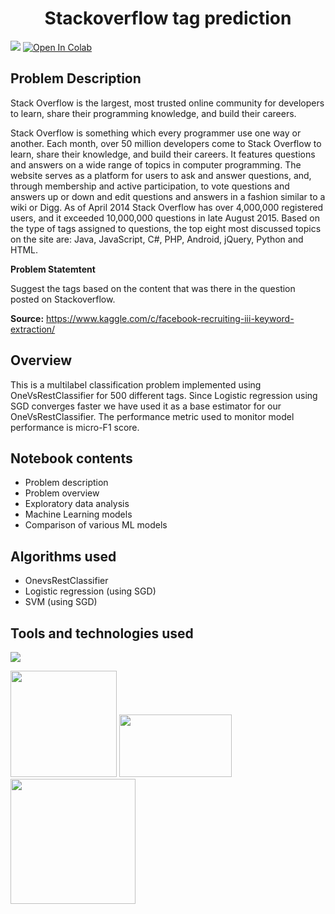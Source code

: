 <h1><b><center> Stackoverflow tag  prediction </center></b></h1>

<img src="https://wizardsourcer.com/wp-content/uploads/2019/03/Stackoverflow.png">
<a href="https://colab.research.google.com/drive/1_fd9IX_qoKOuMVUn7zBpvKCFjyyT0gZF" target="_parent"><img src="https://colab.research.google.com/assets/colab-badge.svg" alt="Open In Colab"/></a>


## Problem Description
Stack Overflow is the largest, most trusted online community for developers to learn, share their programming knowledge, and build their careers.

Stack Overflow is something which every programmer use one way or another. Each month, over 50 million developers come to Stack Overflow to learn, share their knowledge, and build their careers. It features questions and answers on a wide range of topics in computer programming. The website serves as a platform for users to ask and answer questions, and, through membership and active participation, to vote questions and answers up or down and edit questions and answers in a fashion similar to a wiki or Digg. As of April 2014 Stack Overflow has over 4,000,000 registered users, and it exceeded 10,000,000 questions in late August 2015. Based on the type of tags assigned to questions, the top eight most discussed topics on the site are: Java, JavaScript, C#, PHP, Android, jQuery, Python and HTML.

**Problem Statemtent**

Suggest the tags based on the content that was there in the question posted on Stackoverflow.

**Source:** https://www.kaggle.com/c/facebook-recruiting-iii-keyword-extraction/

## Overview
This is a multilabel classification problem implemented using OneVsRestClassifier for 500 different tags. Since Logistic regression using SGD converges faster we have used it as a base estimator for our OneVsRestClassifier. The performance metric used to monitor model performance is micro-F1 score.


## Notebook contents
- Problem description
- Problem overview
- Exploratory data analysis
- Machine Learning models
- Comparison of various ML models

## Algorithms used
- OnevsRestClassifier 
- Logistic regression (using SGD)
- SVM (using SGD)

## Tools and technologies used
![](https://forthebadge.com/images/badges/made-with-python.svg)

[<img target="_blank" src="https://scikit-learn.org/stable/_static/scikit-learn-logo-small.png" width=170>](https://scikit-learn.org/stable/) [<img target="_blank" src="https://clay-atlas.com/wp-content/uploads/2019/08/python_nltk.png" width=180 height=100>](https://www.nltk.org/) [<img target="_blank" src="https://miro.medium.com/max/1400/1*7oukapIBInsovpHkQB3QZg.jpeg" width=200>](https://colab.research.google.com/) 
